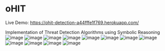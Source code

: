 # oHIT
Live Demo: https://ohit-detection-a44fffe1f769.herokuapp.com/

Implementation of Threat Detection Algorithms using Symbolic Reasoning
![image](https://github.com/user-attachments/assets/164ea01c-1e85-4868-87ce-cf24e6dc5407)
![image](https://github.com/user-attachments/assets/b21db4f4-07b4-4300-a686-ea2f7155a360)
![image](https://github.com/user-attachments/assets/a799f58a-825e-4631-9acc-13984cabba6e)
![image](https://github.com/user-attachments/assets/5351a962-80eb-4ebc-b714-2c4121732fe9)
![image](https://github.com/user-attachments/assets/d15796ba-51cf-433c-8499-0f34752f4ea8)
![image](https://github.com/user-attachments/assets/960f6b90-3b34-40cf-8689-ad1752fb7afa)
![image](https://github.com/user-attachments/assets/55cabf38-bbda-4261-b742-77d6dc0b234e)
![image](https://github.com/user-attachments/assets/8d587ace-d52a-449a-bade-3eec9db43ae2)
![image](https://github.com/user-attachments/assets/819d9044-ffd8-4429-bf01-9bf352715e9c)
![image](https://github.com/user-attachments/assets/331a5793-ee30-4959-b7fe-752720a36c1b)
![image](https://github.com/user-attachments/assets/0ac4a510-eb93-475f-872f-d0ed5e5987f1)
![image](https://github.com/user-attachments/assets/66d54c78-52e3-411c-b794-590799b7f559)





